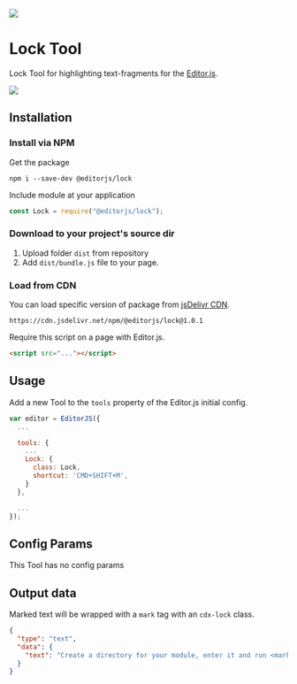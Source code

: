 ![](https://badgen.net/badge/Editor.js/v2.0/blue)

# Lock Tool

Lock Tool for highlighting text-fragments for the [Editor.js](https://editorjs.io).

![](assets/example.gif)

## Installation

### Install via NPM

Get the package

```shell
npm i --save-dev @editorjs/lock
```

Include module at your application

```javascript
const Lock = require("@editorjs/lock");
```

### Download to your project's source dir

1. Upload folder `dist` from repository
2. Add `dist/bundle.js` file to your page.

### Load from CDN

You can load specific version of package from [jsDelivr CDN](https://www.jsdelivr.com/package/npm/@editorjs/lock).

`https://cdn.jsdelivr.net/npm/@editorjs/lock@1.0.1`

Require this script on a page with Editor.js.

```html
<script src="..."></script>
```

## Usage

Add a new Tool to the `tools` property of the Editor.js initial config.

```javascript
var editor = EditorJS({
  ...

  tools: {
    ...
    Lock: {
      class: Lock,
      shortcut: 'CMD+SHIFT+M',
    }
  },

  ...
});
```

## Config Params

This Tool has no config params

## Output data

Marked text will be wrapped with a `mark` tag with an `cdx-lock` class.

```json
{
  "type": "text",
  "data": {
    "text": "Create a directory for your module, enter it and run <mark class=\"cdx-lock\">npm init</mark> command."
  }
}
```
